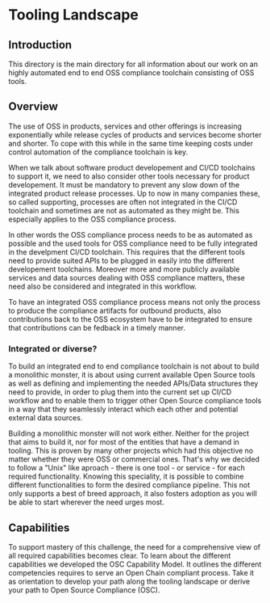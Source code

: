 # Tooling Landscape

## Introduction
This directory is the main directory for all information about our work on an highly automated end to end OSS compliance toolchain consisting of OSS tools.  

## Overview
The use of OSS in products, services and other offerings is increasing exponentially while release cycles of products and services become shorter and shorter. To cope with this while in the same time keeping costs under control automation of the compliance toolchain is key.

When we talk about software product developement and CI/CD toolchains to support it, we need to also consider other tools necessary for product developement. It must be mandatory to prevent any slow down of the integrated product release processes. Up to now in many companies these, so called supporting, processes are often not integrated in the CI/CD toolchain and sometimes are not as automated as they might be. This especially applies to the OSS compliance process.

In other words the OSS compliance process needs to be as automated as possible and the used tools for OSS compliance need to be fully integrated in the develpment CI/CD toolchain. This requires that the different tools need to provide suited APIs to be plugged in easily into the different developement toolchains. Moreover more and more publicly available services and data sources dealing with OSS compliance matters, these need also be considered and integrated in this workflow.

To have an integrated OSS compliance process means not only the process to produce the compliance  artifacts for outbound products, also contributions back to the OSS ecosystem have to be integrated to ensure that contributions can be fedback in a timely manner.

### Integrated or diverse?
To build an integrated end to end compliance toolchain is not about to build a monolithic monster, it is about using current available Open Source tools as well as defining and implementing the needed APIs/Data structures they need to provide, in order to plug them into the current set up CI/CD workflow and to enable them to trigger other Open Source compliance tools in a way that they seamlessly interact which each other and potential external data sources.

Building a monolithic monster will not work either. Neither for the project that aims to build it, nor for most of the entities that have a demand in tooling. This is proven by many other projects which had this objective no matter whether they were OSS or commercial ones. That's why we decided to follow a "Unix" like aproach - there is one tool - or service - for each required functionality. Knowing this speciality, it is possible to combine different functionalities to form the desired compliance pipeline. This not only supports a best of breed approach, it also fosters adoption as you will be able to start wherever the need urges most.

## Capabilities
To support mastery of this challenge, the need for a comprehensive view of all required capabilities becomes clear. To learn about the different capabilities we developed the OSC Capability Model. It outlines the different competencies requires to serve an Open Chain compliant process. Take it as orientation to develop your path along the tooling landscape or derive your path to Open Source Compliance (OSC).
